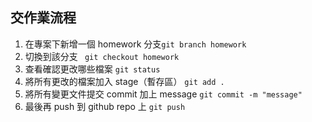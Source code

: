 ## 交作業流程

1. 在專案下新增一個 homework 分支```git branch homework```
2. 切換到該分支 ``` git checkout homework```
3.  查看確認更改哪些檔案  ``` git status ```
3.  將所有更改的檔案加入 stage（暫存區） ``` git add . ```
4.  將所有變更文件提交 commit 加上 message ``` git commit -m "message" ```
5. 最後再 push  到 github repo 上 ``` git push ```

